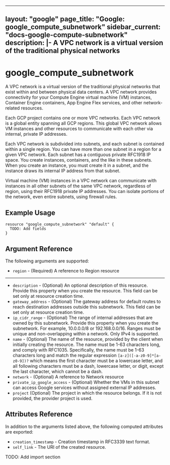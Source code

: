 <!---
 ----------------------------------------------------------------------------

     ***     AUTO GENERATED CODE    ***    AUTO GENERATED CODE     ***

 ----------------------------------------------------------------------------

     This file is automatically generated by terraform-codegen and manual
     changes will be clobbered when the file is regenerated.

     Please read more about how to change this file in README.md and
     CONTRIBUTING.md located at the root of this package.

 ----------------------------------------------------------------------------
--->
---
layout: "google"
page_title: "Google: google_compute_subnetwork"
sidebar_current: "docs-google-compute-subnetwork"
description: |-
  A VPC network is a virtual version of the traditional physical networks
---

# google\_compute\_subnetwork

A VPC network is a virtual version of the traditional physical networks
that exist within and between physical data centers. A VPC network
provides connectivity for your Compute Engine virtual machine (VM)
instances, Container Engine containers, App Engine Flex services, and
other network-related resources.

Each GCP project contains one or more VPC networks. Each VPC network is a
global entity spanning all GCP regions. This global VPC network allows VM
instances and other resources to communicate with each other via internal,
private IP addresses.

Each VPC network is subdivided into subnets, and each subnet is contained
within a single region. You can have more than one subnet in a region for
a given VPC network. Each subnet has a contiguous private RFC1918 IP
space. You create instances, containers, and the like in these subnets.
When you create an instance, you must create it in a subnet, and the
instance draws its internal IP address from that subnet.

Virtual machine (VM) instances in a VPC network can communicate with
instances in all other subnets of the same VPC network, regardless of
region, using their RFC1918 private IP addresses. You can isolate portions
of the network, even entire subnets, using firewall rules.


## Example Usage

```hcl
resource "google_compute_subnetwork" "default" {
  TODO: Add fields
}
```

## Argument Reference

The following arguments are supported:

* `region` -
  (Required)
  A reference to Region resource



- - -

* `description` -
  (Optional)
  An optional description of this resource. Provide this property when
you create the resource. This field can be set only at resource
creation time.
* `gateway_address` -
  (Optional)
  The gateway address for default routes to reach destination addresses
outside this subnetwork. This field can be set only at resource
creation time.
* `ip_cidr_range` -
  (Optional)
  The range of internal addresses that are owned by this subnetwork.
Provide this property when you create the subnetwork. For example,
10.0.0.0/8 or 192.168.0.0/16. Ranges must be unique and
non-overlapping within a network. Only IPv4 is supported.
* `name` -
  (Optional)
  The name of the resource, provided by the client when initially
creating the resource. The name must be 1-63 characters long, and
comply with RFC1035. Specifically, the name must be 1-63 characters
long and match the regular expression `[a-z]([-a-z0-9]*[a-z0-9])?` which
means the first character must be a lowercase letter, and all
following characters must be a dash, lowercase letter, or digit,
except the last character, which cannot be a dash.
* `network` -
  (Optional)
  A reference to Network resource
* `private_ip_google_access` -
  (Optional)
  Whether the VMs in this subnet can access Google services without
assigned external IP addresses.
* `project` (Optional) The project in which the resource belongs.
    If it is not provided, the provider project is used.








## Attributes Reference

In addition to the arguments listed above, the following computed attributes are exported:

* `creation_timestamp` -
  Creation timestamp in RFC3339 text format.
* `self_link` - The URI of the created resource.



TODO: Add import section
